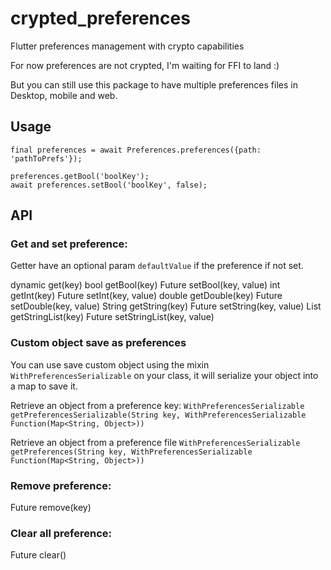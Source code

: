 # crypted_preferences
Flutter preferences management with crypto capabilities  

For now preferences are not crypted, I'm waiting for FFI to land :) 

But you can still use this package to have multiple preferences files in Desktop, mobile and web.

## Usage 

```
final preferences = await Preferences.preferences({path: 'pathToPrefs'});

preferences.getBool('boolKey');
await preferences.setBool('boolKey', false);
```

## API

### Get and set preference: 

Getter have an optional param `defaultValue` if the preference if not set.

dynamic get(key)
bool getBool(key)
Future<bool> setBool(key, value)
int getInt(key)
Future<bool> setInt(key, value)
double getDouble(key)
Future<bool> setDouble(key, value)
String getString(key)
Future<bool> setString(key, value)
List<String> getStringList(key)
Future<bool> setStringList(key, value)

### Custom object save as preferences
You can use save custom object using the mixin `WithPreferencesSerializable` on your class, it will serialize your object into a map to save it.

Retrieve an object from a preference key:
`WithPreferencesSerializable getPreferencesSerializable(String key, WithPreferencesSerializable Function(Map<String, Object>))`

Retrieve an object from a preference file
`WithPreferencesSerializable getPreferences(String key, WithPreferencesSerializable Function(Map<String, Object>))` 

### Remove preference:
Future<bool> remove(key)

### Clear all preference:
Future<bool> clear()
